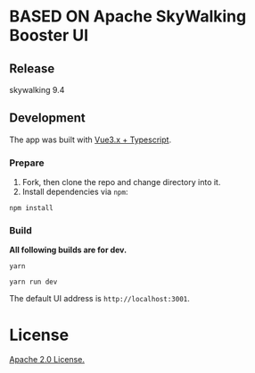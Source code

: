# BASED ON Apache SkyWalking Booster UI


## Release

skywalking 9.4

## Development

The app was built with [Vue3.x + Typescript](https://github.com/vuejs/vue).

### Prepare

1. Fork, then clone the repo and change directory into it.
1. Install dependencies via `npm`:

```
npm install
```

### Build

**All following builds are for dev.**

```
yarn

yarn run dev
```

The default UI address is `http://localhost:3001`.

# License

[Apache 2.0 License.](/LICENSE)
